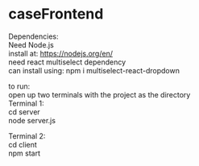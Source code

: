 # caseFrontend
Dependencies:       
Need Node.js        
install at: https://nodejs.org/en/          
need react multiselect dependency            
can install using: npm i multiselect-react-dropdown

to run:        
open up two terminals with the project as the directory          
Terminal 1:    
cd server      
node server.js      

Terminal 2:      
cd client      
npm start             
